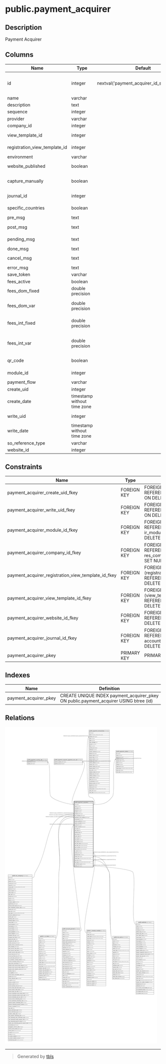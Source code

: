 # public.payment_acquirer

## Description

Payment Acquirer

## Columns

| Name | Type | Default | Nullable | Children | Parents | Comment |
| ---- | ---- | ------- | -------- | -------- | ------- | ------- |
| id | integer | nextval('payment_acquirer_id_seq'::regclass) | false | [public.payment_country_rel](public.payment_country_rel.md) [public.payment_acquirer_payment_icon_rel](public.payment_acquirer_payment_icon_rel.md) [public.payment_transaction](public.payment_transaction.md) [public.payment_token](public.payment_token.md) |  |  |
| name | varchar |  | false |  |  | Name |
| description | text |  | true |  |  | Description |
| sequence | integer |  | true |  |  | Sequence |
| provider | varchar |  | false |  |  | Provider |
| company_id | integer |  | false |  | [public.res_company](public.res_company.md) | Company |
| view_template_id | integer |  | false |  | [public.ir_ui_view](public.ir_ui_view.md) | Form Button Template |
| registration_view_template_id | integer |  | true |  | [public.ir_ui_view](public.ir_ui_view.md) | S2S Form Template |
| environment | varchar |  | false |  |  | Environment |
| website_published | boolean |  | true |  |  | Visible in Portal / Website |
| capture_manually | boolean |  | true |  |  | Capture Amount Manually |
| journal_id | integer |  | true |  | [public.account_journal](public.account_journal.md) | Payment Journal |
| specific_countries | boolean |  | true |  |  | Specific Countries |
| pre_msg | text |  | true |  |  | Help Message |
| post_msg | text |  | true |  |  | Thanks Message |
| pending_msg | text |  | true |  |  | Pending Message |
| done_msg | text |  | true |  |  | Done Message |
| cancel_msg | text |  | true |  |  | Cancel Message |
| error_msg | text |  | true |  |  | Error Message |
| save_token | varchar |  | true |  |  | Save Cards |
| fees_active | boolean |  | true |  |  | Add Extra Fees |
| fees_dom_fixed | double precision |  | true |  |  | Fixed domestic fees |
| fees_dom_var | double precision |  | true |  |  | Variable domestic fees (in percents) |
| fees_int_fixed | double precision |  | true |  |  | Fixed international fees |
| fees_int_var | double precision |  | true |  |  | Variable international fees (in percents) |
| qr_code | boolean |  | true |  |  | Use SEPA QR Code |
| module_id | integer |  | true |  | [public.ir_module_module](public.ir_module_module.md) | Corresponding Module |
| payment_flow | varchar |  | false |  |  | Payment Flow |
| create_uid | integer |  | true |  | [public.res_users](public.res_users.md) | Created by |
| create_date | timestamp without time zone |  | true |  |  | Created on |
| write_uid | integer |  | true |  | [public.res_users](public.res_users.md) | Last Updated by |
| write_date | timestamp without time zone |  | true |  |  | Last Updated on |
| so_reference_type | varchar |  | true |  |  | Communication |
| website_id | integer |  | true |  | [public.website](public.website.md) | Website |

## Constraints

| Name | Type | Definition |
| ---- | ---- | ---------- |
| payment_acquirer_create_uid_fkey | FOREIGN KEY | FOREIGN KEY (create_uid) REFERENCES res_users(id) ON DELETE SET NULL |
| payment_acquirer_write_uid_fkey | FOREIGN KEY | FOREIGN KEY (write_uid) REFERENCES res_users(id) ON DELETE SET NULL |
| payment_acquirer_module_id_fkey | FOREIGN KEY | FOREIGN KEY (module_id) REFERENCES ir_module_module(id) ON DELETE SET NULL |
| payment_acquirer_company_id_fkey | FOREIGN KEY | FOREIGN KEY (company_id) REFERENCES res_company(id) ON DELETE SET NULL |
| payment_acquirer_registration_view_template_id_fkey | FOREIGN KEY | FOREIGN KEY (registration_view_template_id) REFERENCES ir_ui_view(id) ON DELETE SET NULL |
| payment_acquirer_view_template_id_fkey | FOREIGN KEY | FOREIGN KEY (view_template_id) REFERENCES ir_ui_view(id) ON DELETE SET NULL |
| payment_acquirer_website_id_fkey | FOREIGN KEY | FOREIGN KEY (website_id) REFERENCES website(id) ON DELETE RESTRICT |
| payment_acquirer_journal_id_fkey | FOREIGN KEY | FOREIGN KEY (journal_id) REFERENCES account_journal(id) ON DELETE SET NULL |
| payment_acquirer_pkey | PRIMARY KEY | PRIMARY KEY (id) |

## Indexes

| Name | Definition |
| ---- | ---------- |
| payment_acquirer_pkey | CREATE UNIQUE INDEX payment_acquirer_pkey ON public.payment_acquirer USING btree (id) |

## Relations

![er](public.payment_acquirer.svg)

---

> Generated by [tbls](https://github.com/k1LoW/tbls)
